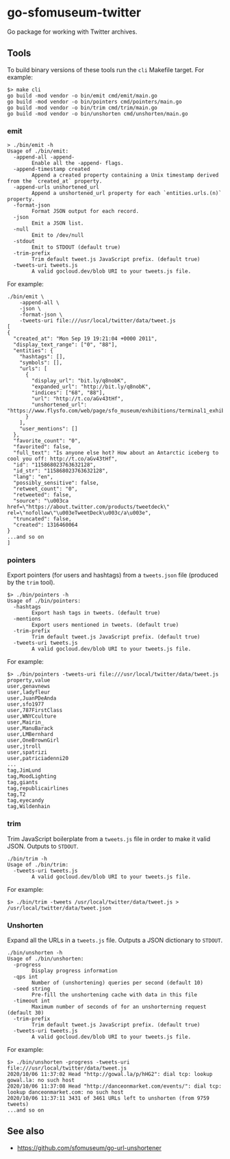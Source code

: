 # go-sfomuseum-twitter

Go package for working with Twitter archives.

## Tools

To build binary versions of these tools run the `cli` Makefile target. For example:

```
$> make cli
go build -mod vendor -o bin/emit cmd/emit/main.go
go build -mod vendor -o bin/pointers cmd/pointers/main.go
go build -mod vendor -o bin/trim cmd/trim/main.go
go build -mod vendor -o bin/unshorten cmd/unshorten/main.go
```

### emit

```
> ./bin/emit -h
Usage of ./bin/emit:
  -append-all -append-
    	Enable all the -append- flags.
  -append-timestamp created
    	Append a created property containing a Unix timestamp derived from the `created_at` property.
  -append-urls unshortened_url
    	Append a unshortened_url property for each `entities.urls.(n)` property.
  -format-json
    	Format JSON output for each record.
  -json
    	Emit a JSON list.
  -null
    	Emit to /dev/null
  -stdout
    	Emit to STDOUT (default true)
  -trim-prefix
    	Trim default tweet.js JavaScript prefix. (default true)
  -tweets-uri tweets.js
    	A valid gocloud.dev/blob URI to your tweets.js file.
```	

For example:

```
./bin/emit \
	-append-all \
	-json \
	-format-json \
	-tweets-uri file:///usr/local/twitter/data/tweet.js
[
{
  "created_at": "Mon Sep 19 19:21:04 +0000 2011",
  "display_text_range": ["0", "88"],
  "entities": {
    "hashtags": [],
    "symbols": [],
    "urls": [
      {
        "display_url": "bit.ly/q8nobK",
        "expanded_url": "http://bit.ly/q8nobK",
        "indices": ["68", "88"],
        "url": "http://t.co/aGv43tHf",
        "unshortened_url": "https://www.flysfo.com/web/page/sfo_museum/exhibitions/terminal1_exhibitions/B3_archive/robert_apte/01.html"
      }
    ],
    "user_mentions": []
  },
  "favorite_count": "0",
  "favorited": false,
  "full_text": "Is anyone else hot? How about an Antarctic iceberg to cool you off: http://t.co/aGv43tHf",
  "id": "115868023763632128",
  "id_str": "115868023763632128",
  "lang": "en",
  "possibly_sensitive": false,
  "retweet_count": "0",
  "retweeted": false,
  "source": "\u003ca href=\"https://about.twitter.com/products/tweetdeck\" rel=\"nofollow\"\u003eTweetDeck\u003c/a\u003e",
  "truncated": false,
  "created": 1316460064
}
...and so on
]
```

### pointers

Export pointers (for users and hashtags) from a `tweets.json` file (produced by the `trim` tool).
	
```
$> ./bin/pointers -h
Usage of ./bin/pointers:
  -hashtags
    	Export hash tags in tweets. (default true)
  -mentions
    	Export users mentioned in tweets. (default true)
  -trim-prefix
    	Trim default tweet.js JavaScript prefix. (default true)
  -tweets-uri tweets.js
    	A valid gocloud.dev/blob URI to your tweets.js file.
```

For example:

```
$> ./bin/pointers -tweets-uri file:///usr/local/twitter/data/tweet.js
property,value
user,genavnews
user,ladyfleur
user,JuanPDeAnda
user,sfo1977
user,787FirstClass
user,WNYCculture
user,Mairin_
user,ManuBarack
user,LMBernhard
user,OneBrownGirl
user,jtroll
user,spatrizi
user,patriciadenni20
...
tag,JimLund
tag,MoodLighting
tag,giants
tag,republicairlines
tag,T2
tag,eyecandy
tag,Wildenhain
```

### trim

Trim JavaScript boilerplate from a `tweets.js` file in order to make it valid JSON. Outputs to `STDOUT`.

```
./bin/trim -h
Usage of ./bin/trim:
  -tweets-uri tweets.js
    	A valid gocloud.dev/blob URI to your tweets.js file.
```	

For example:

```
$> ./bin/trim -tweets /usr/local/twitter/data/tweet.js > /usr/local/twitter/data/tweet.json
```

### Unshorten

Expand all the URLs in a `tweets.js` file. Outputs a JSON dictionary to `STDOUT`.

```
./bin/unshorten -h
Usage of ./bin/unshorten:
  -progress
    	Display progress information
  -qps int
    	Number of (unshortening) queries per second (default 10)
  -seed string
    	Pre-fill the unshortening cache with data in this file
  -timeout int
    	Maximum number of seconds of for an unshorterning request (default 30)
  -trim-prefix
    	Trim default tweet.js JavaScript prefix. (default true)
  -tweets-uri tweets.js
    	A valid gocloud.dev/blob URI to your tweets.js file.
```

For example:

```
$> ./bin/unshorten -progress -tweets-uri file:///usr/local/twitter/data/tweet.js
2020/10/06 11:37:02 Head "http://gowal.la/p/hHG2": dial tcp: lookup gowal.la: no such host
2020/10/06 11:37:08 Head "http://danceonmarket.com/events/": dial tcp: lookup danceonmarket.com: no such host
2020/10/06 11:37:11 3431 of 3461 URLs left to unshorten (from 9759 tweets)
...and so on
```

## See also

* https://github.com/sfomuseum/go-url-unshortener